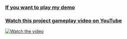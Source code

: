 ### [If you want to play my demo](surl.be/j6hyyS)


### [Watch this project gameplay video on YouTube](https://youtu.be/QVXG2g9C6ko)

[![Watch the video](https://img.youtube.com/vi/QVXG2g9C6ko/maxresdefault.jpg)](https://youtu.be/QVXG2g9C6ko)
